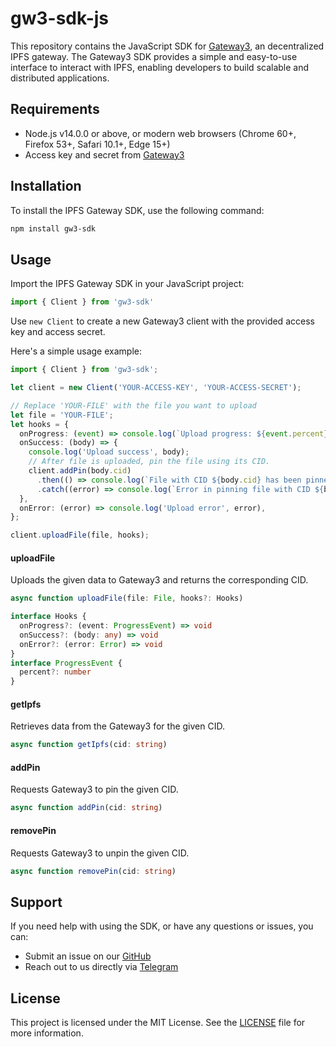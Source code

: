 # gw3-sdk-js

This repository contains the JavaScript SDK for [Gateway3](https://gw3.io), an decentralized IPFS gateway. The Gateway3 SDK provides a simple and easy-to-use interface to interact with IPFS, enabling developers to build scalable and distributed applications.

## Requirements

- Node.js v14.0.0 or above, or modern web browsers (Chrome 60+, Firefox 53+, Safari 10.1+, Edge 15+)
- Access key and secret from [Gateway3](https://gw3.io)

## Installation

To install the IPFS Gateway SDK, use the following command:

```sh
npm install gw3-sdk
```

## Usage

Import the IPFS Gateway SDK in your JavaScript project:

```ts
import { Client } from 'gw3-sdk'
```

Use `new Client` to create a new Gateway3 client with the provided access key and access secret.

Here's a simple usage example:

```ts
import { Client } from 'gw3-sdk';

let client = new Client('YOUR-ACCESS-KEY', 'YOUR-ACCESS-SECRET');

// Replace 'YOUR-FILE' with the file you want to upload
let file = 'YOUR-FILE';
let hooks = {
  onProgress: (event) => console.log(`Upload progress: ${event.percent}%`),
  onSuccess: (body) => {
    console.log('Upload success', body);
    // After file is uploaded, pin the file using its CID.
    client.addPin(body.cid)
      .then(() => console.log(`File with CID ${body.cid} has been pinned successfully.`))
      .catch((error) => console.log(`Error in pinning file with CID ${body.cid}:`, error));
  },
  onError: (error) => console.log('Upload error', error),
};

client.uploadFile(file, hooks);
```

#### uploadFile

Uploads the given data to Gateway3 and returns the corresponding CID. 

```ts
async function uploadFile(file: File, hooks?: Hooks)

interface Hooks {
  onProgress?: (event: ProgressEvent) => void
  onSuccess?: (body: any) => void
  onError?: (error: Error) => void
}
interface ProgressEvent {
  percent?: number
}
```

#### getIpfs

Retrieves data from the Gateway3 for the given CID.

```ts
async function getIpfs(cid: string)
```

#### addPin

Requests Gateway3 to pin the given CID.

```ts
async function addPin(cid: string)
```

#### removePin

Requests Gateway3 to unpin the given CID.

```ts
async function removePin(cid: string)
```

## Support

If you need help with using the SDK, or have any questions or issues, you can:

- Submit an issue on our [GitHub](https://github.com/photon-storage/gw3-sdk-js)
- Reach out to us directly via [Telegram](https://t.me/gw3_io)

## License

This project is licensed under the MIT License. See the [LICENSE](LICENSE) file for more information.
